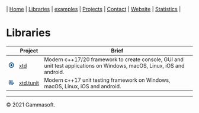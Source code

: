 | [Home](home.md) | [Libraries](libraries.md) | [examples](examples.md) | [Projects](https://sourceforge.net/u/gammasoft71) | [Contact](contact.md) | [Website](https://gammasoft71.wixsite.com/gammasoft) | [Statistics](statistics.md) |

# Libraries

|                                                                         | Project                                               | Brief                                                                                                                  |
|-------------------------------------------------------------------------|-------------------------------------------------------|------------------------------------------------------------------------------------------------------------------------|
| [![](pictures/xtd.png)](https://github.com/gammasoft71/xtd)             | [xtd](https://github.com/gammasoft71/xtd)             | Modern c++17/20 framework to create console, GUI and unit test applications on Windows, macOS, Linux, iOS and android. |
| [![](pictures/tunit.png)](https://github.com/gammasoft71/tunit)         | [xtd.tunit](https://github.com/gammasoft71/tunit)     | Modern c++17 unit testing framework on Windows, macOS, Linux, iOS and android.                                         |

______________________________________________________________________________________________

© 2021 Gammasoft.
